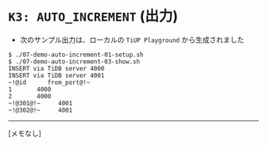 # `K3: AUTO_INCREMENT` (出力)
+ 次のサンプル出力は、ローカルの `TiUP Playground` から生成されました
```
$ ./07-demo-auto-increment-01-setup.sh
$ ./07-demo-auto-increment-03-show.sh
INSERT via TiDB server 4000
INSERT via TiDB server 4001
~!@id      from_port@!~
1       4000
2       4000
~!@301@!~     4001
~!@302@!~     4001
```
---------------------------------------------------------------------
[メモなし]